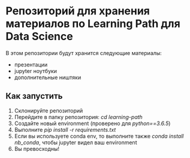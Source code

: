 # Репозиторий для хранения материалов по Learning Path для Data Science

В этом репозитории будут хранится следующие материалы:

- презентации
- jupyter ноутбуки
- дополнительные ништяки

## Как запустить

1. Склонируйте репозиторий
2. Перейдите в папку репозитория: *cd learning-path* 
3. Создайте новый environment (проверено для *python==3.6.5*)
4. Выполните *pip install -r requirements.txt*
5. Если вы используете conda env, то выполните также *conda install nb_conda*, чтобы jupyter видел ваш environment
6. Вы превосходны!

